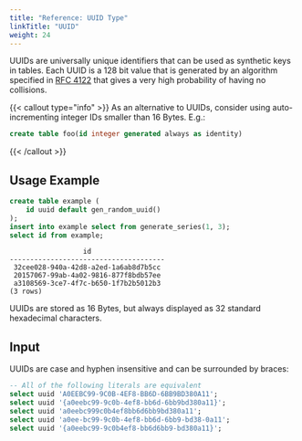 ```yaml
---
title: "Reference: UUID Type"
linkTitle: "UUID"
weight: 24
---
```


UUIDs are universally unique identifiers that can be used as synthetic keys in tables.
Each UUID is a 128&nbsp;bit value that is generated by an algorithm specified in
[RFC&nbsp;4122](https://datatracker.ietf.org/doc/html/rfc4122) that gives a very high probability of having no 
collisions.

{{< callout type="info" >}}
As an alternative to UUIDs, consider using auto-incrementing integer IDs smaller than 16&nbsp;Bytes. E.g.:
```sql
create table foo(id integer generated always as identity)
```
{{< /callout >}}

## Usage Example
```sql
create table example (
    id uuid default gen_random_uuid()
);
insert into example select from generate_series(1, 3);
select id from example;
```

```
                  id                  
--------------------------------------
 32cee028-940a-42d8-a2ed-1a6ab8d7b5cc
 20157067-99ab-4a02-9816-877f8bdb57ee
 a3108569-3ce7-4f7c-b650-1f7b2b5012b3
(3 rows)
```

UUIDs are stored as 16&nbsp;Bytes, but always displayed as 32 standard hexadecimal characters.

## Input
UUIDs are case and hyphen insensitive and can be surrounded by braces:

```sql
-- All of the following literals are equivalent
select uuid 'A0EEBC99-9C0B-4EF8-BB6D-6BB9BD380A11';
select uuid '{a0eebc99-9c0b-4ef8-bb6d-6bb9bd380a11}';
select uuid 'a0eebc999c0b4ef8bb6d6bb9bd380a11';
select uuid 'a0ee-bc99-9c0b-4ef8-bb6d-6bb9-bd38-0a11';
select uuid '{a0eebc99-9c0b4ef8-bb6d6bb9-bd380a11}';
```



